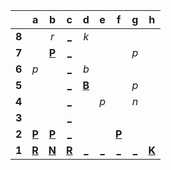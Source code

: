 |     |  a  |  b  |  c  |  d  |  e  |  f  |  g  |  h  |
|:---:|:---:|:---:|:---:|:---:|:---:|:---:|:---:|:---:|
|  **8**  |     |  _r_  |  [_](http://localhost:8080/api/chess/play?move=c1c8)  |  _k_  |     |     |     |     |
|  **7**  |     |  [**P**](https://github.com/grim-kalman)  |  [_](http://localhost:8080/api/chess/play?move=c1c7)  |     |     |     |  _p_  |     |
|  **6**  |  _p_  |     |  [_](http://localhost:8080/api/chess/play?move=c1c6)  |  _b_  |     |     |     |     |
|  **5**  |     |     |  [_](http://localhost:8080/api/chess/play?move=c1c5)  |  [**B**](http://localhost:8080/api/chess/select?square=d5)  |     |     |  _p_  |     |
|  **4**  |     |     |  [_](http://localhost:8080/api/chess/play?move=c1c4)  |     |  _p_  |     |  _n_  |     |
|  **3**  |     |     |  [_](http://localhost:8080/api/chess/play?move=c1c3)  |     |     |     |     |     |
|  **2**  |  [**P**](http://localhost:8080/api/chess/select?square=a2)  |  [**P**](http://localhost:8080/api/chess/select?square=b2)  |  [_](http://localhost:8080/api/chess/play?move=c1c2)  |     |     |  [**P**](http://localhost:8080/api/chess/select?square=f2)  |     |     |
|  **1**  |  [**R**](https://github.com/grim-kalman)  |  [**N**](http://localhost:8080/api/chess/select?square=b1)  |  [**R**](http://localhost:8080/api/chess/select?square=c1)  |  [_](http://localhost:8080/api/chess/play?move=c1d1)  |  [_](http://localhost:8080/api/chess/play?move=c1e1)  |  [_](http://localhost:8080/api/chess/play?move=c1f1)  |  [_](http://localhost:8080/api/chess/play?move=c1g1)  |  [**K**](http://localhost:8080/api/chess/select?square=h1)  |
